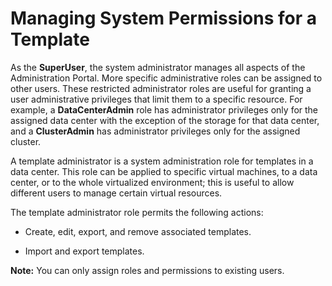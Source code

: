 # Managing System Permissions for a Template

As the **SuperUser**, the system administrator manages all aspects of the Administration Portal. More specific administrative roles can be assigned to other users. These restricted administrator roles are useful for granting a user administrative privileges that limit them to a specific resource. For example, a **DataCenterAdmin** role has administrator privileges only for the assigned data center with the exception of the storage for that data center, and a **ClusterAdmin** has administrator privileges only for the assigned cluster.

A template administrator is a system administration role for templates in a data center. This role can be applied to specific virtual machines, to a data center, or to the whole virtualized environment; this is useful to allow different users to manage certain virtual resources.

The template administrator role permits the following actions: 

* Create, edit, export, and remove associated templates.

* Import and export templates.

**Note:** You can only assign roles and permissions to existing users.
